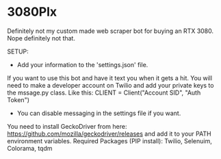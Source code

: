# 3080Plx
Definitely not my custom made web scraper bot for buying an RTX 3080. Nope definitely not that. 

SETUP:
- Add your information to the 'settings.json' file.

If you want to use this bot and have it text you when it gets a hit. You will need to make a developer account on Twilio and add your private keys to the mssage.py class.
Like this:
CLIENT = Client("Account SID", "Auth Token")
- You can disable messaging in the settings file if you want.

You need to install GeckoDriver from here: https://github.com/mozilla/geckodriver/releases  and add it to your PATH environment variables.
Required Packages (PIP install): Twilio, Selenuim, Colorama, tqdm
